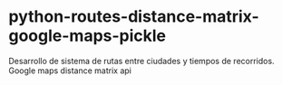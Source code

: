 # python-routes-distance-matrix-google-maps-pickle
Desarrollo de sistema de rutas entre ciudades y tiempos de recorridos. Google maps distance matrix api
